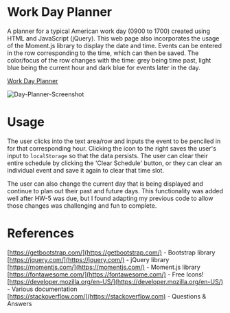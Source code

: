 # Work Day Planner
A planner for a typical American work day (0900 to 1700) created using HTML and JavaScript (jQuery). This web page also incorporates the usage of the Moment.js library to display the date and time. Events can be entered in the row corresponding to the time, which can then be saved. The color/focus of the row changes with the time: grey being time past, light blue being the current hour and dark blue for events later in the day.

[Work Day Planner](https://twopcz.github.io/Work-Day-Planner/)

![Day-Planner-Screenshot](https://github.com/twopcz/HW-5/blob/master/assets/images/day-planner.png?raw=true)

# Usage
The user clicks into the text area/row and inputs the event to be penciled in for that corresponding hour. Clicking the icon to the right saves the user's input to `localStorage` so that the data persists. The user can clear their entire schedule by clicking the 'Clear Schedule' button, or they can clear an individual event and save it again to clear that time slot.

The user can also change the current day that is being displayed and continue to plan out their past and future days. This functionality was added well after HW-5 was due, but I found adapting my previous code to allow those changes was challenging and fun to complete.

# References
[https://getbootstrap.com/](https://getbootstrap.com/) - Bootstrap library <br>
[https://jquery.com/](https://jquery.com/) - jQuery library <br>
[https://momentjs.com/](https://momentjs.com/) - Moment.js library <br>
[https://fontawesome.com/](https://fontawesome.com/) - Free Icons! <br>
[https://developer.mozilla.org/en-US/](https://developer.mozilla.org/en-US/) - Various documentation <br>
[https://stackoverflow.com/](https://stackoverflow.com) - Questions & Answers
